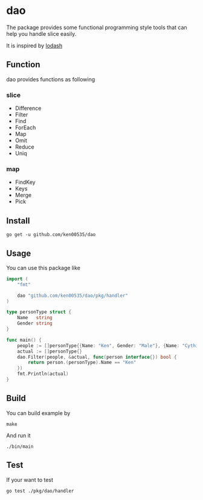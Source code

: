 # dao

The package provides some functional programming style tools that can help you handle slice easily.

It is inspired by [lodash](https://lodash.com/)

## Function

dao provides functions as following

### slice

- Difference
- Filter
- Find
- ForEach
- Map
- Omit
- Reduce
- Uniq

### map

- FindKey
- Keys
- Merge
- Pick

## Install

```
go get -u github.com/ken00535/dao
```

## Usage

You can use this package like

```go
import (
	"fmt"

	dao "github.com/ken00535/dao/pkg/handler"
)

type personType struct {
	Name   string
	Gender string
}

func main() {
	people := []personType{{Name: "Ken", Gender: "Male"}, {Name: "Cythia", Gender: "Female"}}
	actual := []personType{}
	dao.Filter(people, &actual, func(person interface{}) bool {
		return person.(personType).Name == "Ken"
	})
	fmt.Println(actual)
}
```

## Build

You can build example by

```
make
```

And run it

```
./bin/main
```

## Test

If your want to test

```bash
go test ./pkg/dao/handler
```
